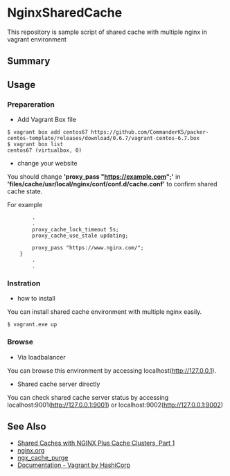 # NginxSharedCache

This repository is sample script of shared cache with multiple nginx in vagrant environment

## Summary

## Usage

### Prepareration

- Add Vagrant Box file

```
$ vagrant box add centos67 https://github.com/CommanderK5/packer-centos-template/releases/download/0.6.7/vagrant-centos-6.7.box
$ vagrant box list
centos67 (virtualbox, 0)
```

- change your website

You should change **'proxy_pass "https://example.com";'** in **'files/cache/usr/local/nginx/conf/conf.d/cache.conf'** to confirm shared cache state.

For example

```
        .         
        .
        proxy_cache_lock_timeout 5s;
        proxy_cache_use_stale updating;

        proxy_pass "https://www.nginx.com/";
    }
        .
        .
```

### Instration

- how to install

You can install shared cache environment with multiple nginx easily.

```
$ vagrant.exe up
```

### Browse

- Via loadbalancer

You can browse this environment by accessing localhost(http://127.0.0.1).

- Shared cache server directly

You can check shared cache server status by accessing localhost:9001(http://127.0.0.1:9001) or localhost:9002(http://127.0.0.1:9002)

## See Also

- [Shared Caches with NGINX Plus Cache Clusters, Part 1](https://www.nginx.com/blog/shared-caches-nginx-plus-cache-clusters-part-1/)
- [nginx.org](http://nginx.org/)
- [ngx_cache_purge](https://github.com/FRiCKLE/ngx_cache_purge)
- [Documentation - Vagrant by HashiCorp](https://www.vagrantup.com/docs/index.html)
